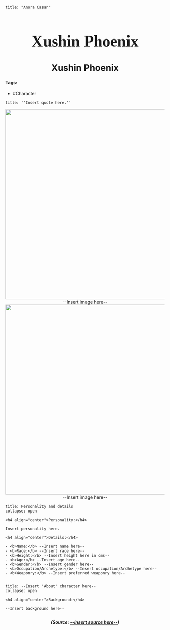 ```markdown

title: "Anora Casan"

```

<h1 align="center" style="color: --insert hex color here--; font-family:pso2_font; font-size:50px;">Xushin Phoenix</h1>
<h1 align="center">Xushin Phoenix</h1>

#### Tags:
- #Character

```ad-quote
title: ''Insert quote here.'' 
```

<p align="center">
	<img width="600" src=""> --Insert image here--
	<img width="600" src=""> --Insert image here--
</p>




```ad-summary
title: Personality and details
collapse: open

<h4 align="center">Personality:</h4>

Insert personality here.

<h4 align="center">Details:</h4>

- <b>Name:</b> --Insert name here--
- <b>Race:</b> --Insert race here--
- <b>Height:</b> --Insert height here in cms-- 
- <b>Age:</b> --Insert age here--
- <b>Gender:</b> --Insert gender here--
- <b>Occupation/Archetype:</b> --Insert occupation/Archetype here--
- <b>Weaponry:</b> --Insert preferred weaponry here--


```

```ad-summary
title: --Insert 'About' character here--
collapse: open

<h4 align="center">Background:</h4>

--Insert background here--


```



***<p align="center">(Source: <a href="--insert website source here.com--">--insert source here--</a>)</p>***

